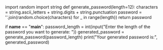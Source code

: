 import random
import string
def generate_password(length=12):
    characters = string.ascii_letters + string.digits + string.punctuation
    password = ''.join(random.choice(characters) for _ in range(length))
    return password

if __name__ == "__main__":
    password_length = int(input("Enter the length of the password you want to generate: "))
    generated_password = generate_password(password_length)
    print("Your generated password is:", generated_password)
